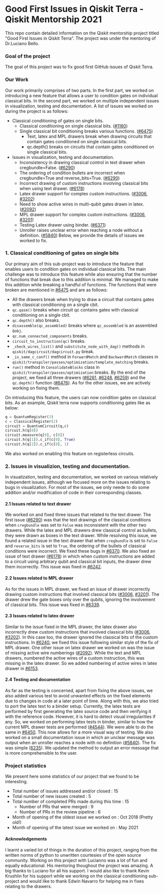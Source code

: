 # Good First Issues in Qiskit Terra - Qiskit Mentorship 2021
This repo contain detailed information on the Qiskit mentorship project titled "Good First Issues in Qiskit Terra". The project was under the mentoring of Dr.Luciano Bello.

### Goal of the project
The goal of this project was to fix good first GitHub issues of Qiskit Terra.

### Our Work
Our work primarily comprises of two parts. In the first part, we worked on introducing a new feature that allows a user to condition gates on individual classical bits. In the second part, we worked on multiple independent issues in visualization, testing and documentation. A list of issues we worked on during the project is as follows:

- Classical conditioning of gates on single bits.
    - Classical conditioning on single classical bits. ([#1160](https://github.com/Qiskit/qiskit-terra/issues/1160))
    - Single classical bit conditioning breaks various functions. ([#6475](https://github.com/Qiskit/qiskit-terra/issues/6475))
        - Text, latex and MPL drawers break when drawing circuits that contain gates conditioned on single classical bits.
        - qc.depth() breaks on circuits that contain gates conditioned on single classical bits.
- Issues in visualization, testing and documentation.
    - Inconsistency in drawing classical control in text drawer when cregbundle=False. ([#6290](https://github.com/Qiskit/qiskit-terra/issues/6290))
    - The ordering of condition bullets are incorrect when cregbundle=True and reverse_bits=True. ([#6290](https://github.com/Qiskit/qiskit-terra/issues/6290))
    - Incorrect drawing of custom instructions involving classical bits when using text drawer. ([#6178](https://github.com/Qiskit/qiskit-terra/issues/6178))
    - Latex drawer support for complex custom instructions. ([#3006](https://github.com/Qiskit/qiskit-terra/issues/3006), [#3202](https://github.com/Qiskit/qiskit-terra/issues/3202))
    - Need to show active wires in multi-qubit gates drawn in latex. ([#2092](https://github.com/Qiskit/qiskit-terra/issues/2092))
    - MPL drawer support for complex custom instructions. ([#3006](https://github.com/Qiskit/qiskit-terra/issues/3006), [#3201](https://github.com/Qiskit/qiskit-terra/issues/3201))
    - Testing Latex drawer using binder. ([#6371](https://github.com/Qiskit/qiskit-terra/issues/6371))
    - Unroller raises unclear error when reaching a node without a definition. ([#5840](https://github.com/Qiskit/qiskit-terra/issues/5840))
Below, we provide the details of issues we worked to fix.

### 1. Classical conditioning of gates on single bits
Our primary aim of this sub-project was to introduce the feature that enables users to condition gates on individual classical bits. The main challenge was to introduce this feature while also ensuring that the number of functions that break due to this addition is minimal. We managed to make this addition while breaking a handful of functions. The functions that were broken are mentioned in [#6475](https://github.com/Qiskit/qiskit-terra/issues/6475) and are as follows:
- All the drawers break when trying to draw a circuit that contains gates with classical conditioning on a single cbit.
- ```qc.qasm()``` breaks when circuit qc contains gates with classical conditioning on a single cbit.
- ```qc.depth()``` also breaks.
- ```disassemble(qc_assembled)``` breaks where ```qc_assembled``` is an assembled ```Qobj```.
- ```qc.num_connected_components``` breaks.
- ```circuit_to_instruction(qc)``` breaks.
- ```_check_wires_list()``` and ```substitute_node_with_dag()``` methods in ```qiskit/dagcircuit/dagcircuit.py``` break.
- ```_is_same_c_conf()``` method in ```ForwardMatch``` and ```BackwardMatch``` classes in ```qiskit/transpiler/passes/optimization/template_matching``` breaks.
- ```run()``` method in ```ConsolidateBlocks``` class in ```qiskit/transpiler/passes/optimization``` breaks.
By the end of the project, we fixed all three drawers ([#6261](https://github.com/Qiskit/qiskit-terra/pull/6261), [#6248](https://github.com/Qiskit/qiskit-terra/pull/6248), [#6259](https://github.com/Qiskit/qiskit-terra/pull/6259)) and the ```qc.depth()``` function ([#6476](https://github.com/Qiskit/qiskit-terra/pull/6476)). As for the other issues, we are actively working on fixing them.

On introducing this feature, the users can now condition gates on classical bits. As an example, Qiskit terra now supports conditioning gates like as below:
```python
q = QuantumRegister(3)
c = ClassicalRegister(2)
circuit = QuantumCircuit(q,c)
circuit.h(q[0])
circuit.measure(q[0], c[0])
circuit.h(q[1]).c_if(c[0], True)
circuit.h(q[2]).c_if(c[0], 1)
```

We also worked on enabling this feature on registerless circuits.

### 2. Issues in visualizion, testing and documentation.
In visualization, testing and documentation, we worked on various relatively independent issues, although we focused more on the issues relating to bugs in visualization. For most of the issues, we only neede to do some addition and/or modification of code in their corresponding classes.

#### 2.1 Issues related to text drawer
We worked on and fixed three issues that related to the text drawer. The first issue ([#6290](https://github.com/Qiskit/qiskit-terra/pull/6290)) was that the text drawings of the classical conditions when ```cregbundle``` was set to ```False``` was inconsistent with the other two drawers. While the latex and MPL drawers drew classical control as bullets, they were drawn as boxes in the text drawer. While resolving this issue, we found a related issue in the text drawer that when ```cregbundle``` is set to ```False``` and ```reverse_bits``` is set to ```True```, the ordering of the bullets of classical conditions were incorrect. We fixed these bugs in [#6370](https://github.com/Qiskit/qiskit-terra/issues/6370).
We also fixed an issue of text drawer ([#6178](https://github.com/Qiskit/qiskit-terra/pull/6178)) in which when custom instructions are added to a circuit using arbitrary qubit and classical bit inputs, the drawer drew them incorrectly. This issue was fixed in [#6242](https://github.com/Qiskit/qiskit-terra/pull/6242).

#### 2.2 Issues related to MPL drawer
As for the issues in MPL drawer, we fixed an issue of drawer incorrectly drawing custom instructions that involved classical bits ([#3006](https://github.com/Qiskit/qiskit-terra/issues/3006), [#3201](https://github.com/Qiskit/qiskit-terra/issues/3201)). The drawer drew the gate boxes only over the qubits, ignoring the involvement of classical bits. This issue was fixed in [#6339](https://github.com/Qiskit/qiskit-terra/pull/6339).

#### 2.3 Issues related to latex drawer
Similar to the issue fixed in the MPL drawer, the latex drawer also incorrectly drew custom instructions that involved classical bits ([#3006](https://github.com/Qiskit/qiskit-terra/issues/3006), [#3202](https://github.com/Qiskit/qiskit-terra/issues/3202)). In this case too, the drawer ignored the classical bits of the custom instructions. In [#6240](https://github.com/Qiskit/qiskit-terra/pull/6240), we fixed this issue following similar style of the fix of MPL drawer.
One other issue on latex drawer we worked on was the issue of missing active wire numberings ([#2092](https://github.com/Qiskit/qiskit-terra/issues/2092)). While the text and MPL drawers, numbered the active wires of a custom instruction, this was missing in the latex drawer. So we added numbering of active wires in latex drawer in [#6153](https://github.com/Qiskit/qiskit-terra/pull/6153).

#### 2.4 Testing and documentation
As far as the testing is concerned, apart from fixing the above issues, we also added various test to avoid unwanted effects on the fixed elements due to changes in code at a later point of time.
Along with this, we also tried to port the latex text to a binder setup. Currently, the latex tests are performed by first generating the latex source code and then verifying it with the reference code. However, it is hard to detect visual irregularities if any. So, we worked on performing latex tests in binder, similar to how the current MPL drawer tests are performed ([#4544](https://github.com/Qiskit/qiskit-terra/pull/4544)). We were able to do the same in [#6450](https://github.com/Qiskit/qiskit-terra/pull/6450). This now allows for a more visual way of testing.
We also worked on a small documentation issue in which an unclear message was output when an unroller reaches a node with no definition ([#5840](https://github.com/Qiskit/qiskit-terra/issues/5840)). The fix was simple ([6235](https://github.com/Qiskit/qiskit-terra/pull/6235)). We updated the method to output an error message that is more comprehensible to the user.

### Project statistics
We present here some statistics of our project that we found to be interesting.
- Total number of issues addressed and/or closed : 15
- Total number of new issues created : 5
- Total number of completed PRs made during this time : 15
    - Number of PRs that were merged       : 9
    - Number of PRs in the review pipeline : 6
- Month of opening of the oldest issue we worked on : Oct 2018 (Pretty old!)
- Month of opening of the latest issue we worked on : May 2021

#### Acknowledgements
I learnt a varied lot of things in the duration of this project, ranging from the written norms of python to unwritten courtesies of the open source community. Working on this project with Lucianno was a lot of fun and equally educational. His mentoring thoughout the project was amazing. A big thanks to Luciano for all his support. I would also like to thank Kevin Krushlin for his support while we working on the classical conditioning sub-project and would like to thank Edwin Navarro for helping me in fixes relating to the drawers.
